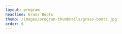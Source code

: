```yaml
---
layout: program
headline: Grass Boots
thumb: /images/program-thumbnails/grass-boots.jpg
order: 6
---
```

